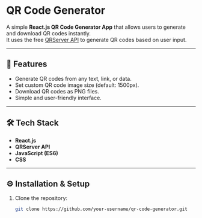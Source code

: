 # QR Code Generator

A simple **React.js QR Code Generator App** that allows users to generate and download QR codes instantly.  
It uses the free [QRServer API](https://goqr.me/api/) to generate QR codes based on user input.

---

## 🚀 Features
- Generate QR codes from any text, link, or data.
- Set custom QR code image size (default: 1500px).
- Download QR codes as PNG files.
- Simple and user-friendly interface.

---

## 🛠️ Tech Stack
- **React.js**
- **QRServer API**
- **JavaScript (ES6)**
- **CSS**

---



## ⚙️ Installation & Setup

1. Clone the repository:
   ```bash
   git clone https://github.com/your-username/qr-code-generator.git
